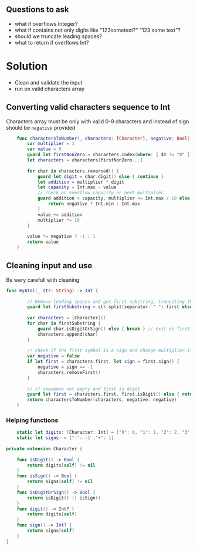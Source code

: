 ## Questions to ask
* what if overflows Integer?
* what if contains not only digits like "123sometext?" "123 some text"?
* should we truncate leading spaces?
* what to return if overflows Int?

# Solution
* Clean and validate the input
* run on valid characters array


## Converting valid characters sequence to Int 

Characters array must be only with valid 0-9 characters and instead of sign should be `negative` provided

```swift
    func charactersToNumber(_ characters: [Character], negative: Bool) -> Int {
        var multiplier = 1
        var value = 0
        guard let firstNonZero = characters.index(where: { $0 != "0" }) else { return  0 }
        let characters = characters[firstNonZero...]
        
        for char in characters.reversed() {
            guard let digit = char.digit() else { continue }
            let addition = multiplier * digit   
            let capacity = Int.max - value
            // check on overflow capacity or next multiplier
            guard addition < capacity, multiplier <= Int.max / 10 else {
                return negative ? Int.min : Int.max
            }
            value += addition
            multiplier *= 10
        }
        
        value *= negative ? -1 : 1
        return value
    }
```


## Cleaning input and use

Be wery carefull with cleaning

```swift
func myAtoi(_ str: String) -> Int {
        
        // Remove leading spaces and get first substring, truncating the rest
        guard let firstSubstring = str.split(separator: " ").first else { return 0 }
        
        var characters = [Character]()
        for char in firstSubstring {
            guard char.isDigitOrSign() else { break } // exit on first illegal char
            characters.append(char)
        }
        
        // check if the first symbol is a sign and change multiplier if it's "-"
        var negative = false
        if let first = characters.first, let sign = first.sign() {
            negative = sign == -1
            characters.removeFirst()
        }
        
        // if sequence not empty and first is digit
        guard let first = characters.first, first.isDigit() else { return 0 }
        return charactersToNumber(characters, negative: negative)
    }
```


### Helping functions
```swift
    static let digits: [Character: Int] = ["0": 0, "1": 1, "2": 2, "3": 3, "4": 4, "5": 5, "6": 6, "7": 7, "8": 8, "9": 9]
    static let signs: = ["-": -1 ,"+": 1]
    
private extension Character {
    
    func isDigit() -> Bool {
        return digits[self] != nil
    }
    func isSign() -> Bool {
        return signs[self] != nil
    }
    func isDigitOrSign() -> Bool {
        return isDigit() || isSign()
    }
    func digit() -> Int? {
        return digits[self]
    }
    func sign() -> Int? {
        return signs[self]
    }
}

```

